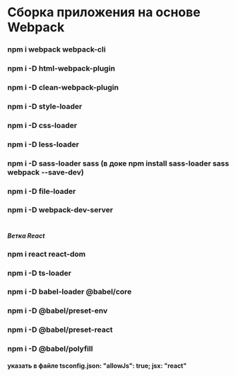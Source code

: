# Сборка приложения на основе Webpack

### npm i webpack webpack-cli

### npm i -D html-webpack-plugin

### npm i -D clean-webpack-plugin

### npm i -D style-loader

### npm i -D css-loader

### npm i -D less-loader

### npm i -D sass-loader sass (в доке npm install sass-loader sass webpack --save-dev)

### npm i -D file-loader

### npm i -D webpack-dev-server

#

**_Ветка React_**

### npm i react react-dom

### npm i -D ts-loader

### npm i -D babel-loader @babel/core

### npm i -D @babel/preset-env

### npm i -D @babel/preset-react

### npm i -D @babel/polyfill

#### указать в файле tsconfig.json: "allowJs": true; jsx: "react"
